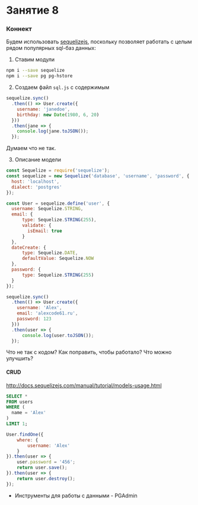 # Занятие 8

### Коннект
Будем использовать [sequelizejs](http://docs.sequelizejs.com/), поскольку позволяет работать с целым рядом популярных sql-баз данных:

1. Ставим модули
```bash
npm i --save sequelize
npm i --save pg pg-hstore
```

2. Создаем файл `sql.js` с содержимым
```js
sequelize.sync()
  .then(() => User.create({
    username: 'janedoe',
    birthday: new Date(1980, 6, 20)
  }))
  .then(jane => {
    console.log(jane.toJSON());
  });
```

Думаем что не так.

3. Описание модели
```js
const Sequelize = require('sequelize');
const sequelize = new Sequelize('database', 'username', 'password', {
  host: 'localhost',
  dialect: 'postgres'
});

const User = sequelize.define('user', {
  username: Sequelize.STRING,
  email: {
      type: Sequelize.STRING(255),
      validate: {
        isEmail: true
      }
  },
  dateCreate: {
      type: Sequelize.DATE,
      defaultValue: Sequelize.NOW
  },
  password: {
      type: Sequelize.STRING(255)
  }
});

sequelize.sync()
  .then(() => User.create({
    username: 'Alex',
    email: 'alexcode61.ru',
    password: 123
  }))
  .then(user => {
      console.log(user.toJSON());
  });
```

Что не так с кодом? Как поправить, чтобы работало? Что можно улучшить?

#### CRUD
http://docs.sequelizejs.com/manual/tutorial/models-usage.html

```sql
SELECT *
FROM users
WHERE (
  name = 'Alex'
)
LIMIT 1;
```

```js
User.findOne({
    where: {
        username: 'Alex'
    }
}).then(user => {
    user.password = '456';
    return user.save();
}).then(user => {
    return user.destroy();
});
```




 - Инструменты для работы с данными - PGAdmin 